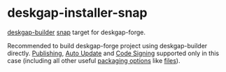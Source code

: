 # deskgap-installer-snap

[deskgap-builder](https://github.com/deskgap-userland/deskgap-builder) [snap](https://snapcraft.io) target for deskgap-forge.

Recommended to build deskgap-forge project using deskgap-builder directly.
[Publishing](https://www.deskgap.build/configuration/publish),
[Auto Update](https://deskgap.build/auto-update)
and [Code Signing](https://deskgap.build/code-signing) supported only in this case
(including all other useful [packaging options](https://deskgap.build/configuration/configuration) like [files](https://deskgap.build/configuration/configuration#Config-files)). 
